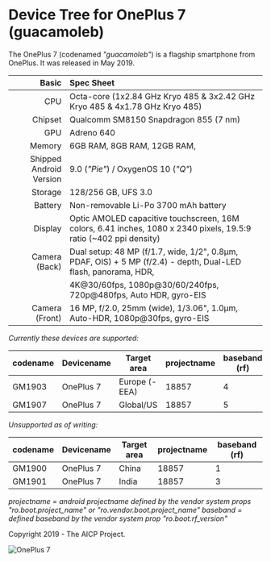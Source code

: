 # Device Tree for OnePlus 7 (guacamoleb)

The OnePlus 7 (codenamed _"guacamoleb"_) is a flagship smartphone from OnePlus.
It was released in May 2019.

| Basic                   | Spec Sheet                                                                                                                     |
| -----------------------:|:------------------------------------------------------------------------------------------------------------------------------ |
| CPU                     | Octa-core (1x2.84 GHz Kryo 485 & 3x2.42 GHz Kryo 485 & 4x1.78 GHz Kryo 485)                                                    |
| Chipset                 | Qualcomm SM8150 Snapdragon 855 (7 nm)                                                                                          |
| GPU                     | Adreno 640                                                                                                                     |
| Memory                  | 6GB RAM, 8GB RAM, 12GB RAM,                                                                                                    |
| Shipped Android Version | 9.0 (_"Pie"_) / OxygenOS 10 (_"Q"_)                                                                                            |
| Storage                 | 128/256 GB, UFS 3.0                                                                                                            |
| Battery                 | Non-removable Li-Po 3700 mAh battery                                                                                           |
| Display                 | Optic AMOLED capacitive touchscreen, 16M colors, 6.41 inches, 1080 x 2340 pixels, 19.5:9 ratio (~402 ppi density)              |
| Camera (Back)           | Dual setup: 48 MP (f/1.7, wide, 1/2", 0.8µm, PDAF, OIS) + 5 MP (f/2.4) - depth, Dual-LED flash, panorama, HDR,                 |
|                         | 4K@30/60fps, 1080p@30/60/240fps, 720p@480fps, Auto HDR, gyro-EIS                                                               |
| Camera (Front)          | 16 MP, f/2.0, 25mm (wide), 1/3.06", 1.0µm, Auto-HDR, 1080p@30fps, gyro-EIS                                                     |

*Currently these devices are supported:*

| codename | Devicename       | Target area   | projectname   | baseband (rf)|
|----------|------------------|---------------|---------------|--------------|
| GM1903   | OnePlus 7        | Europe (-EEA) | 18857         | 4            |
| GM1907   | OnePlus 7        | Global/US     | 18857         | 5            |

*Unsupported as of writing:*

| codename | Devicename       | Target area   | projectname   | baseband (rf)|
|----------|------------------|---------------|---------------|--------------|
| GM1900   | OnePlus 7        | China         | 18857         | 1            |
| GM1901   | OnePlus 7        | India         | 18857         | 3            |

_projectname = android projectname defined by the vendor system props "ro.boot.project_name" or "ro.vendor.boot.project_name"_
_baseband = defined baseband by the vendor system prop "ro.boot.rf_version"_

Copyright 2019 - The AICP Project.

![OnePlus 7](https://fdn2.gsmarena.com/vv/pics/oneplus/oneplus-7-1.jpg "OnePlus 7")
